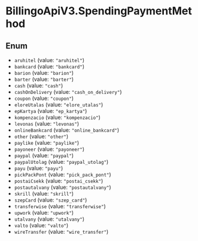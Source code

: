 # BillingoApiV3.SpendingPaymentMethod

## Enum

* `aruhitel` (value: `"aruhitel"`)
* `bankcard` (value: `"bankcard"`)
* `barion` (value: `"barion"`)
* `barter` (value: `"barter"`)
* `cash` (value: `"cash"`)
* `cashOnDelivery` (value: `"cash_on_delivery"`)
* `coupon` (value: `"coupon"`)
* `eloreUtalas` (value: `"elore_utalas"`)
* `epKartya` (value: `"ep_kartya"`)
* `kompenzacio` (value: `"kompenzacio"`)
* `levonas` (value: `"levonas"`)
* `onlineBankcard` (value: `"online_bankcard"`)
* `other` (value: `"other"`)
* `paylike` (value: `"paylike"`)
* `payoneer` (value: `"payoneer"`)
* `paypal` (value: `"paypal"`)
* `paypalUtolag` (value: `"paypal_utolag"`)
* `payu` (value: `"payu"`)
* `pickPackPont` (value: `"pick_pack_pont"`)
* `postaiCsekk` (value: `"postai_csekk"`)
* `postautalvany` (value: `"postautalvany"`)
* `skrill` (value: `"skrill"`)
* `szepCard` (value: `"szep_card"`)
* `transferwise` (value: `"transferwise"`)
* `upwork` (value: `"upwork"`)
* `utalvany` (value: `"utalvany"`)
* `valto` (value: `"valto"`)
* `wireTransfer` (value: `"wire_transfer"`)
